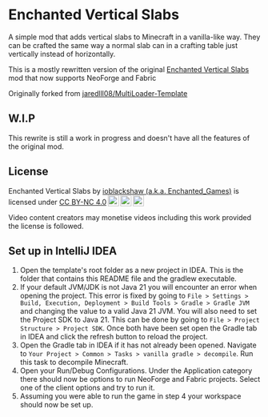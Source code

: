 # Enchanted Vertical Slabs
A simple mod that adds vertical slabs to Minecraft in a vanilla-like way. They can be crafted the same way a normal slab can in a crafting table just vertically instead of horizontally.

This is a mostly rewritten version of the original [Enchanted Vertical Slabs](https://github.com/Enchanted-Games/vertical-slabs) mod that now supports NeoForge and Fabric

Originally forked from [jaredlll08/MultiLoader-Template](https://github.com/jaredlll08/MultiLoader-Template)

## W.I.P
This rewrite is still a work in progress and doesn't have all the features of the original mod.

## License
<p xmlns:cc="http://creativecommons.org/ns#" >Enchanted Vertical Slabs by <a rel="cc:attributionURL dct:creator" property="cc:attributionName" href="https://enchanted.games">ioblackshaw (a.k.a. Enchanted_Games)</a> is licensed under <a href="http://creativecommons.org/licenses/by-nc/4.0/?ref=chooser-v1" target="_blank" rel="license noopener noreferrer" style="display:inline-block;">CC BY-NC 4.0<img style="height:22px!important;margin-left:3px;vertical-align:text-bottom;" src="https://mirrors.creativecommons.org/presskit/icons/cc.svg?ref=chooser-v1"><img style="height:22px!important;margin-left:3px;vertical-align:text-bottom;" src="https://mirrors.creativecommons.org/presskit/icons/by.svg?ref=chooser-v1"><img style="height:22px!important;margin-left:3px;vertical-align:text-bottom;" src="https://mirrors.creativecommons.org/presskit/icons/nc.svg?ref=chooser-v1"></a></p> 
Video content creators may monetise videos including this work provided the license is followed.


## Set up in IntelliJ IDEA

1. Open the template's root folder as a new project in IDEA. This is the folder that contains this README file and the gradlew executable.
2. If your default JVM/JDK is not Java 21 you will encounter an error when opening the project. This error is fixed by going to `File > Settings > Build, Execution, Deployment > Build Tools > Gradle > Gradle JVM` and changing the value to a valid Java 21 JVM. You will also need to set the Project SDK to Java 21. This can be done by going to `File > Project Structure > Project SDK`. Once both have been set open the Gradle tab in IDEA and click the refresh button to reload the project.
3. Open the Gradle tab in IDEA if it has not already been opened. Navigate to `Your Project > Common > Tasks > vanilla gradle > decompile`. Run this task to decompile Minecraft.
4. Open your Run/Debug Configurations. Under the Application category there should now be options to run NeoForge and Fabric projects. Select one of the client options and try to run it.
5. Assuming you were able to run the game in step 4 your workspace should now be set up.
